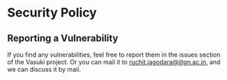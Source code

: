 # Security Policy

## Reporting a Vulnerability

If you find any vulnerabilities, feel free to report them in the issues section of the Vasuki project. Or you can mail it to ruchit.jagodara@iitgn.ac.in, and we can discuss it by mail.
